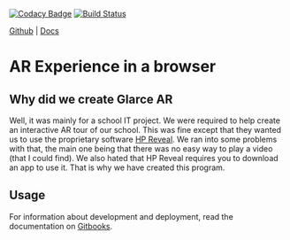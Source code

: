 [![Codacy Badge](https://api.codacy.com/project/badge/Grade/6c775921970745daa6a97e179c88e045)](https://app.codacy.com/app/glarce/Glarce?utm_source=github.com&utm_medium=referral&utm_content=glarce/Glarce&utm_campaign=Badge_Grade_Settings)
[![Build Status](https://travis-ci.com/glarce/Glarce.svg?branch=master)](https://travis-ci.com/glarce/Glarce)

[Github](https://github.com/glarce/Glarce)    \|    [Docs](https://glarce.gitbook.io/project)

# AR Experience in a browser

## Why did we create Glarce AR

Well, it was mainly for a school IT project. We were required to help create an interactive AR tour of our school. This was fine except that they wanted us to use the proprietary software [HP Reveal](https://blobscdn.gitbook.com/v0/b/gitbook-28427.appspot.com/o/spaces%2F-LZ3Ca4goYhV7Uzw5CMx%2Fuploads%2Fsquare%2FMain.svg?alt=media&token=107a7a76-9cc3-42a8-87e3-62e3c3979f27). We ran into some problems with that, the main one being that there was no easy way to play a video \(that I could find\). We also hated that HP Reveal requires you to download an app to use it. That is why we have created this program.

## Usage
For information about development and deployment, read the documentation on [Gitbooks](https://glarce.gitbook.io/project).
